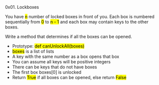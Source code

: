 0x01. Lockboxes

You have <mark>n</mark> number of locked boxes in front of you. Each box is numbered sequentially from <mark>0</mark>  to <mark>n - 1</mark>  and each box may contain keys to the other boxes.

Write a method that determines if all the boxes can be opened.

* Prototype: <mark>def canUnlockAll(boxes)</mark> 
* <mark>boxes</mark> is a list of lists
* A key with the same number as a box opens that box
* You can assume all keys will be positive integers
* There can be keys that do not have boxes
* The first box boxes[0] is unlocked
* Return <mark>True</mark>  if all boxes can be opened, else return <mark>False</mark> 
